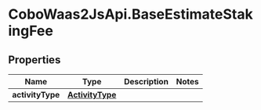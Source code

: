 # CoboWaas2JsApi.BaseEstimateStakingFee

## Properties

Name | Type | Description | Notes
------------ | ------------- | ------------- | -------------
**activityType** | [**ActivityType**](ActivityType.md) |  | 


